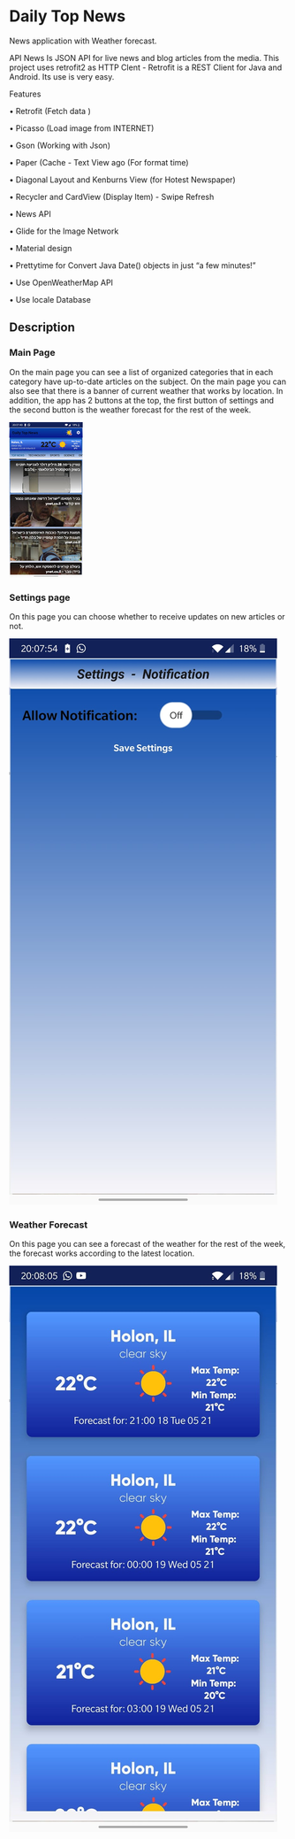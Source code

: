 # Daily Top News
News application with Weather forecast.

API News Is JSON API for live news and blog articles from the media. This project uses retrofit2 as HTTP Clent - Retrofit is a REST Client for Java and Android. Its use is very easy.

Features

• Retrofit (Fetch data )

• Picasso (Load image from INTERNET)

• Gson (Working with Json)

• Paper (Cache - Text View ago (For format time)

• Diagonal Layout and Kenburns View (for Hotest Newspaper)

• Recycler and CardView (Display Item) - Swipe Refresh

• News API

• Glide for the Image Network

• Material design

• Prettytime for Convert Java Date() objects in just “a few minutes!”

• Use OpenWeatherMap API

• Use locale Database

## Description

### Main Page

On the main page you can see a list of organized categories that in each category have up-to-date articles on the subject.
On the main page you can also see that there is a banner of current weather that works by location.
In addition, the app has 2 buttons at the top, the first button of settings and the second button is the weather forecast for the rest of the week.

![Main_Page](https://github.com/bar2693lis/Daily_Top_News/blob/master/App%20Images/Main_Page.jpeg)

### Settings page

On this page you can choose whether to receive updates on new articles or not.

![Settings page](https://github.com/bar2693lis/Daily_Top_News/blob/master/App%20Images/Settings_Page.jpeg)

### Weather Forecast

On this page you can see a forecast of the weather for the rest of the week, the forecast works according to the latest location.

![Weather_Forecast](https://github.com/bar2693lis/Daily_Top_News/blob/master/App%20Images/Temp_Page.jpeg)
